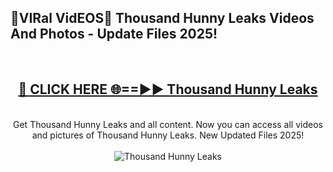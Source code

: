 <h2>🔴VIRal VidEOS🔴 Thousand Hunny Leaks Videos And Photos - Update Files 2025!</h2>
<br>
<div align="center">
<h2><a href="https://virallinks.top/odZfE0" rel="nofollow">🔴 CLICK HERE 🌐==►► Thousand Hunny Leaks</a></h2>
<br>
Get Thousand Hunny Leaks and all content. Now you can access all videos and pictures of Thousand Hunny Leaks. New Updated Files 2025!
<br>
<br>
<a href="https://virallinks.top/odZfE0" rel="nofollow" data-target="animated-image.originalLink"><img src="https://i.imgur.com/dJHk4Zq.gif)" alt="Thousand Hunny Leaks" style="max-width: 100%; display: inline-block;" data-target="animated-image.originalImage"></a>
</div>
<br>
